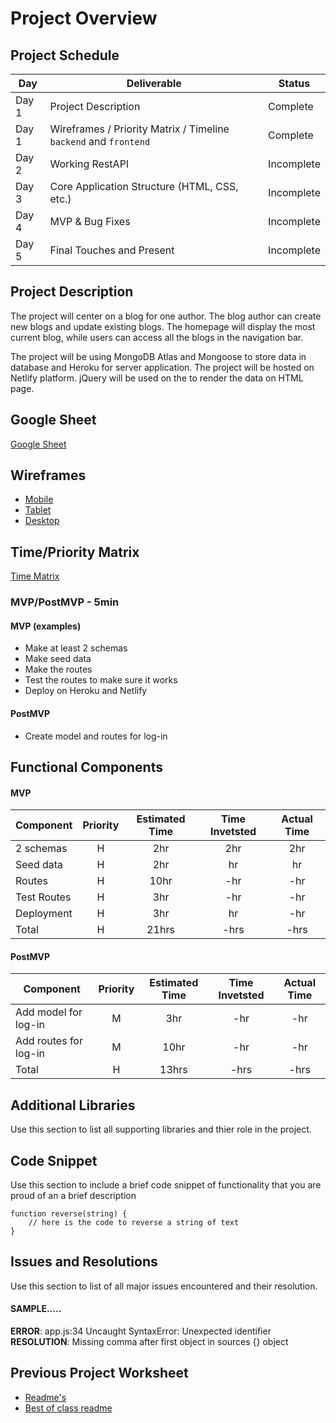 # Project Overview

## Project Schedule

|  Day | Deliverable | Status
|---|---| ---|
|Day 1| Project Description | Complete
|Day 1| Wireframes / Priority Matrix / Timeline `backend` and `frontend`| Complete
|Day 2| Working RestAPI | Incomplete
|Day 3| Core Application Structure (HTML, CSS, etc.) | Incomplete
|Day 4| MVP & Bug Fixes | Incomplete
|Day 5| Final Touches and Present | Incomplete

## Project Description

The project will center on a blog for one author. The blog author can create new blogs and update existing blogs. The homepage will display the most current blog, while users can access all the blogs in the navigation bar.

The project will be using MongoDB Atlas and Mongoose to store data in database and Heroku for server application. The project will be hosted on Netlify platform. jQuery will be used on the to render the data on HTML page.

## Google Sheet

[Google Sheet](https://docs.google.com/spreadsheets/d/1V1M3Eq1NXH2PNmeTlVviRhEjX9kenq769Vo2P5mMtro/edit#gid=551282317) 

## Wireframes

- [Mobile](https://res.cloudinary.com/dhiwn0i0g/image/upload/v1596169417/IMG_0103_eukewy.png)
- [Tablet](https://res.cloudinary.com/dhiwn0i0g/image/upload/v1596169416/IMG_0102_oxoxnb.png)
- [Desktop](https://res.cloudinary.com/dhiwn0i0g/image/upload/v1596169416/IMG_0102_oxoxnb.png)

## Time/Priority Matrix 

[Time Matrix](https://res.cloudinary.com/dhiwn0i0g/image/upload/v1596169579/IMG_0104_ikhahb.png) 

### MVP/PostMVP - 5min 

#### MVP (examples)

- Make at least 2 schemas
- Make seed data
- Make the routes  
- Test the routes to make sure it works
- Deploy on Heroku and Netlify

#### PostMVP 

- Create model and routes for log-in

## Functional Components

#### MVP
| Component | Priority | Estimated Time | Time Invetsted | Actual Time |
| --- | :---: |  :---: | :---: | :---: |
| 2 schemas | H | 2hr | 2hr | 2hr|
| Seed data | H | 2hr | hr | hr|
| Routes | H | 10hr | -hr | -hr|
| Test Routes | H | 3hr| -hr | -hr |
| Deployment| H | 3hr | hr | -hr|
| Total | H | 21hrs| -hrs | -hrs |

#### PostMVP
| Component | Priority | Estimated Time | Time Invetsted | Actual Time |
| --- | :---: |  :---: | :---: | :---: |
| Add model for log-in | M | 3hr | -hr | -hr|
| Add routes for log-in| M | 10hr | -hr | -hr|
| Total | H | 13hrs| -hrs | -hrs |

## Additional Libraries
 Use this section to list all supporting libraries and thier role in the project. 

## Code Snippet

Use this section to include a brief code snippet of functionality that you are proud of an a brief description  

```
function reverse(string) {
	// here is the code to reverse a string of text
}
```

## Issues and Resolutions
 Use this section to list of all major issues encountered and their resolution.

#### SAMPLE.....
**ERROR**: app.js:34 Uncaught SyntaxError: Unexpected identifier                                
**RESOLUTION**: Missing comma after first object in sources {} object

## Previous Project Worksheet
 - [Readme's](https://github.com/jkeohan/fewd-class-repo/tree/master/final-project-worksheet/project-worksheet-examples)
 - [Best of class readme](https://github.com/jkeohan/fewd-class-repo/blob/master/final-project-worksheet/project-worksheet-examples/portfolio-gracie.md)
